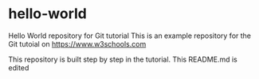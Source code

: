 # hello-world
Hello World repository for Git tutorial
This is an example repository for the Git tutoial on https://www.w3schools.com

This repository is built step by step in the tutorial.
This README.md is edited
